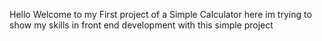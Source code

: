 Hello Welcome to my First project of a Simple Calculator here im trying to show my skills in front end development with this simple project 
